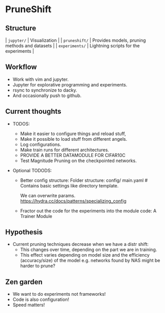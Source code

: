 # PruneShift

## Structure

| `jupyter/` | Visualization |
| `pruneshift/` | Provides models, pruning methods and datasets |
| `experiments/` | Lightning scripts for the experiments |

## Workflow
 - Work with vim and jupyter.
 - Jupyter for explorative programming and experiments.
 - rsync to synchronize to dacky.
 - And occasionally push to github.

## Current thoughts
- TODOS:
    - Make it easier to configure things and reload stuff,
    - Make it possible to load stuff from different angels.
    - Log configurations.
    - Make train runs for different architectures.
    - PROVIDE A BETTER DATAMODULE FOR CIFAR10C
    - Test Magnitude Pruning on the checkpointed networks.

- Optional TODODS:
    - Better config structure:
        Folder structure:
            config/
                main.yaml # Contains basic settings like directory template.

        We can overwrite params.
        https://hydra.cc/docs/patterns/specializing_config
    - Fractor out the code for the experiments into the module code:
        A Trainer Module
    

## Hypothesis
- Current pruning techniques decrease when we have a distr shift:
  - This changes over time, depending on the part we are in training.
  - This effect varies depending on model size and the efficiency (accuracy/size)
   of the model e.g. networks found by NAS might be harder to prune?


## Zen garden
- We want to do experiments not frameworks!
- Code is also configuration!
- Speed matters!
